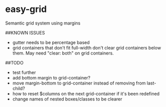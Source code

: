 easy-grid
=========

Semantic grid system using margins

##KNOWN ISSUES
- gutter needs to be percentage based
- grid containers that don't fit full-width don't clear grid containers below them. May need "clear: both" on grid containers.


##TODO
- test further
- add bottom margin to grid-container?
- move margin-bottom to grid-container instead of removing from last-child?
- how to reset $columns on the next grid-container if it's been redefined
- change names of nested boxes/classes to be clearer
